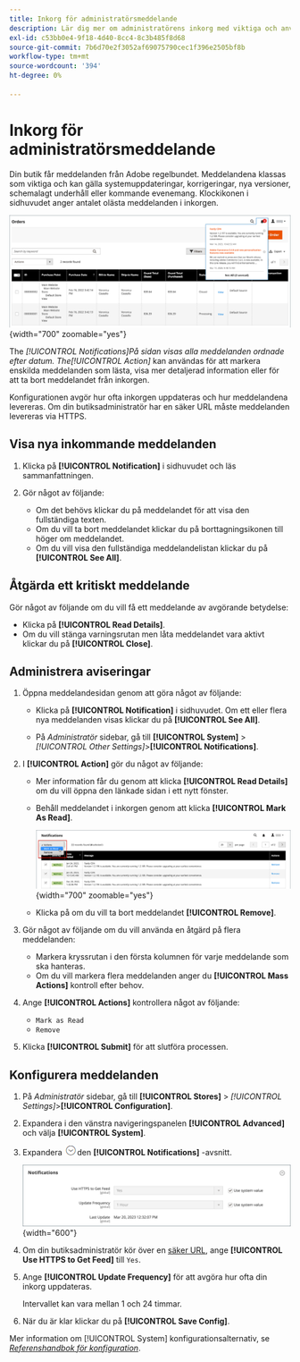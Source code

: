 ```yaml
---
title: Inkorg för administratörsmeddelande
description: Lär dig mer om administratörens inkorg med viktiga och användbara meddelanden från Adobe och från [!DNL Commerce] system.
exl-id: c53bb0e4-9f18-4d40-8cc4-8c3b485f8d68
source-git-commit: 7b6d70e2f3052af69075790cec1f396e2505bf8b
workflow-type: tm+mt
source-wordcount: '394'
ht-degree: 0%

---
```


# Inkorg för administratörsmeddelande

Din butik får meddelanden från Adobe regelbundet. Meddelandena klassas som viktiga och kan gälla systemuppdateringar, korrigeringar, nya versioner, schemalagt underhåll eller kommande evenemang. Klockikonen i sidhuvudet anger antalet olästa meddelanden i inkorgen.

![Administratör - inkommande meddelanden](./assets/admin-inbox-summary.png){width="700" zoomable="yes"}

The _[!UICONTROL Notifications]_På sidan visas alla meddelanden ordnade efter datum. The_[!UICONTROL Action]_ kan användas för att markera enskilda meddelanden som lästa, visa mer detaljerad information eller för att ta bort meddelandet från inkorgen.

Konfigurationen avgör hur ofta inkorgen uppdateras och hur meddelandena levereras. Om din butiksadministratör har en säker URL måste meddelanden levereras via HTTPS.

## Visa nya inkommande meddelanden

1. Klicka på **[!UICONTROL Notification]** i sidhuvudet och läs sammanfattningen.

1. Gör något av följande:

   - Om det behövs klickar du på meddelandet för att visa den fullständiga texten.
   - Om du vill ta bort meddelandet klickar du på borttagningsikonen till höger om meddelandet.
   - Om du vill visa den fullständiga meddelandelistan klickar du på **[!UICONTROL See All]**.

## Åtgärda ett kritiskt meddelande

Gör något av följande om du vill få ett meddelande av avgörande betydelse:

- Klicka på **[!UICONTROL Read Details]**.
- Om du vill stänga varningsrutan men låta meddelandet vara aktivt klickar du på **[!UICONTROL Close]**.

## Administrera aviseringar

1. Öppna meddelandesidan genom att göra något av följande:

   - Klicka på **[!UICONTROL Notification]** i sidhuvudet. Om ett eller flera nya meddelanden visas klickar du på **[!UICONTROL See All]**.

   - På _Administratör_ sidebar, gå till **[!UICONTROL System]** > _[!UICONTROL Other Settings]_>**[!UICONTROL Notifications]**.

1. I **[!UICONTROL Action]** gör du något av följande:

   - Mer information får du genom att klicka **[!UICONTROL Read Details]** om du vill öppna den länkade sidan i ett nytt fönster.

   - Behåll meddelandet i inkorgen genom att klicka **[!UICONTROL Mark As Read]**.

     ![Admin - Markera valda meddelanden som lästa](./assets/admin-notifications-mark-as-read.png){width="700" zoomable="yes"}

   - Klicka på om du vill ta bort meddelandet **[!UICONTROL Remove]**.

1. Gör något av följande om du vill använda en åtgärd på flera meddelanden:

   - Markera kryssrutan i den första kolumnen för varje meddelande som ska hanteras.
   - Om du vill markera flera meddelanden anger du **[!UICONTROL Mass Actions]** kontroll efter behov.

1. Ange **[!UICONTROL Actions]** kontrollera något av följande:

   - `Mark as Read`
   - `Remove`

1. Klicka **[!UICONTROL Submit]** för att slutföra processen.

## Konfigurera meddelanden

1. På _Administratör_ sidebar, gå till **[!UICONTROL Stores]** > _[!UICONTROL Settings]_>**[!UICONTROL Configuration]**.

1. Expandera i den vänstra navigeringspanelen **[!UICONTROL Advanced]** och välja **[!UICONTROL System]**.

1. Expandera ![Expansionsväljare](../assets/icon-display-expand.png)den **[!UICONTROL Notifications]** -avsnitt.

   ![Meddelandekonfiguration](./assets/system-notifications.png){width="600"}

1. Om din butiksadministratör kör över en [säker URL](../stores-purchase/store-urls.md), ange **[!UICONTROL Use HTTPS to Get Feed]** till `Yes`.

1. Ange **[!UICONTROL Update Frequency]** för att avgöra hur ofta din inkorg uppdateras.

   Intervallet kan vara mellan 1 och 24 timmar.

1. När du är klar klickar du på **[!UICONTROL Save Config]**.

Mer information om [!UICONTROL System] konfigurationsalternativ, se [_Referenshandbok för konfiguration_](../configuration-reference/advanced/system.md).
